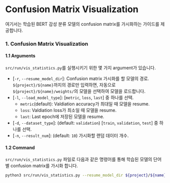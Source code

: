 # Confusion Matrix Visualization
여기서는 학습된 BERT 감성 분류 모델의 confusion matrix를 가시화하는 가이드를 제공합니다.

### 1. Confusion Matrix Visualization
#### 1.1 Arguments
`src/run/vis_statistics.py`를 실행시키기 위한 몇 가지 argument가 있습니다.
* [`-r`, `--resume_model_dir`]: Confusion matrix 가시화를 할 모델의 경로. `${project}/${name}`까지의 경로만 입력하면, 자동으로 `${project}/${name}/weights/`의 모델을 선택하여 모델을 로드합니다.
* [`-l`, `--load_model_type`]: [`metric`, `loss`, `last`] 중 하나를 선택.
    * `metric`(default): Valdiation accuracy가 최대일 때 모델을 resume.
    * `loss`: Valdiation loss가 최소일 때 모델을 resume.
    * `last`: Last epoch에 저장된 모델을 resume.
* [`-d`, `--dataset_type`]: (default: `validation`) [`train`, `validation`, `test`] 중 하나를 선택.
* [`-n`, `--result_num`]: (default: `10`) 가시화할 랜덤 데이터 개수.


#### 1.2 Command
`src/run/vis_statistics.py` 파일로 다음과 같은 명령어를 통해 학습된 모델의 단어별 confusion matrix를 가시화 합니다.
```bash
python3 src/run/vis_statistics.py --resume_model_dir ${project}/${name}
```